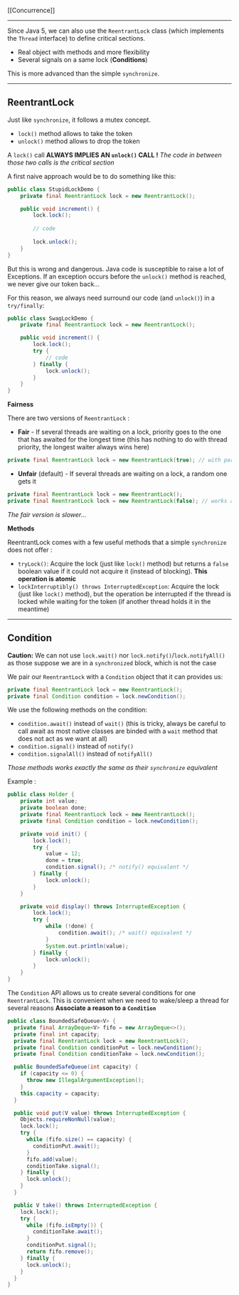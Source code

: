 [[Concurrence]]
****

Since Java 5, we can also use the `ReentrantLock` class (which implements the `Thread` interface) to define critical sections.
- Real object with methods and more flexibility
- Several signals on a same lock (**Conditions**)

This is more advanced than the simple `synchronize`. 


****
## ReentrantLock

Just like `synchronize`, it follows a mutex concept.
- `lock()` method allows to take the token
- `unlock()` method allows to drop the token

A `lock()` call **ALWAYS IMPLIES AN `unlock()` CALL !** 
	*The code in between those two calls is the critical section*


A first naive approach would be to do something like this:
```java
public class StupidLockDemo {
	private final ReentrantLock lock = new ReentrantLock();

	public void increment() {
		lock.lock();
			
		// code 
		
		lock.unlock();
	}
}
```

But this is wrong and dangerous. Java code is susceptible to raise a lot of Exceptions. If an exception occurs before the `unlock()` method is reached, we never give our token back... 

For this reason, we always need surround our code (and `unlock()`) in a `try/finally`:
```java
public class SwagLockDemo {
	private final ReentrantLock lock = new ReentrantLock();

	public void increment() {
		lock.lock();
		try {
			// code 
		} finally {
			lock.unlock();
		}
	}
}
```


**Fairness**

There are two versions of `ReentrantLock` :
- **Fair** - If several threads are waiting on a lock, priority goes to the one that has awaited for the longest time (this has nothing to do with thread priority, the longest waiter always wins here)
```java
private final ReentrantLock lock = new ReentrantLock(true); // with param
```

- **Unfair** (default) - If several threads are waiting on a lock, a random one gets it
```java
private final ReentrantLock lock = new ReentrantLock();
private final ReentrantLock lock = new ReentrantLock(false); // works aswell
```

*The fair version is slower...*


**Methods**

ReentrantLock comes with a few useful methods that a simple `synchronize` does not offer :
- `tryLock()`: Acquire the lock (just like `lock()` method) but returns a `false` boolean value if it could not acquire it (instead of blocking). **This operation is atomic**
- `lockInterruptibly() throws InterruptedException`: Acquire the lock (just like `lock()` method), but the operation be interrupted if the thread is locked while waiting for the token (if another thread holds it in the meantime)


****
## Condition

**Caution:** We can not use `lock.wait()` nor `lock.notify()`/`lock.notifyAll()` as those suppose we are in a `synchronized` block, which is not the case

We pair our `ReentrantLock` with a `Condition` object that it can provides us:
```java
private final ReentrantLock lock = new ReentrantLock();
private final Condition condition = lock.newCondition();
```


We use the following methods on the condition:
- `condition.await()` instead of `wait()` (this is tricky, always be careful to call await as most native classes are binded with a `wait` method that does not act as we want at all)
- `condition.signal()` instead of `notify()`
- `condition.signalAll()` instead of `notifyAll()`

*Those methods works exactly the same as their `synchronize` equivalent*

Example :
```java
public class Holder {
	private int value;
	private boolean done;
	private final ReentrantLock lock = new ReentrantLock();
	private final Condition condition = lock.newCondition();

	private void init() {
		lock.lock();
		try {
			value = 12;
			done = true;
			condition.signal(); /* notify() equivalent */
		} finally {
			lock.unlock();
		}
	}

	private void display() throws InterruptedException {
		lock.lock();
		try {
			while (!done) {
				condition.await(); /* wait() equivalent */
			}
			System.out.println(value);
		} finally {
			lock.unlock();
		}
	}
}
```


The `Condition` API allows us to create several conditions for one `ReentrantLock`. This is convenient when we need to wake/sleep a thread for several reasons
	**Associate a reason to a `Condition`**
```java
public class BoundedSafeQueue<V> {
  private final ArrayDeque<V> fifo = new ArrayDeque<>();
  private final int capacity;
  private final ReentrantLock lock = new ReentrantLock();
  private final Condition conditionPut = lock.newCondition();
  private final Condition conditionTake = lock.newCondition();

  public BoundedSafeQueue(int capacity) {
    if (capacity <= 0) {
      throw new IllegalArgumentException();
    }
    this.capacity = capacity;
  }

  public void put(V value) throws InterruptedException {
    Objects.requireNonNull(value);
    lock.lock();
    try {
      while (fifo.size() == capacity) {
        conditionPut.await();
      }
      fifo.add(value);
      conditionTake.signal();
    } finally {
      lock.unlock();
    }
  }

  public V take() throws InterruptedException {
    lock.lock();
    try {
      while (fifo.isEmpty()) {
        conditionTake.await();
      }
      conditionPut.signal();
      return fifo.remove();
    } finally {
      lock.unlock();
    }
  }
}
```

